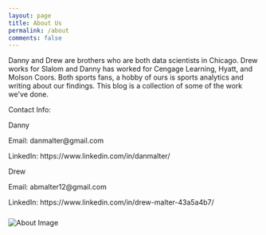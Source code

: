 ```yaml
---
layout: page
title: About Us
permalink: /about
comments: false
---
```


<div class="row justify-content-between">
<div class="col-md-8 pr-5">

<p>
Danny and Drew are brothers who are both data scientists in Chicago.  Drew works for Slalom and Danny has worked for Cengage Learning, Hyatt, and Molson Coors. Both sports fans, a hobby of ours is sports analytics and writing about our findings. This blog is a collection of some of the work we've done.  </p>

<p>
Contact Info: </p>

<p>

Danny

</p>

<p>
Email: danmalter@gmail.com</p>
<p>
LinkedIn: https://www.linkedin.com/in/danmalter/ </p>


<p>

<p>

</p>

Drew </p>

<p>
Email: abmalter12@gmail.com</p>
<p>
LinkedIn: https://www.linkedin.com/in/drew-malter-43a5a4b7/ </p>




</div>

<div class="col-md-4">

<div class="sticky-top sticky-top-80">
<h5></h5>
<p>


<img src="/assets/images/about/danny-drew.png"
     alt="About Image"
     style="float: left; margin-right: 10px;" />


</p>


</div>
</div>
</div>